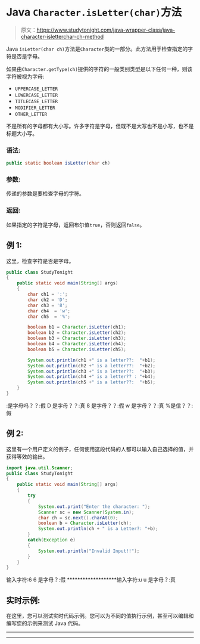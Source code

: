 # Java `Character.isLetter(char)`方法

> 原文：<https://www.studytonight.com/java-wrapper-class/java-character-isletterchar-ch-method>

Java `isLetter(char ch)`方法是`Character`类的一部分。此方法用于检查指定的字符是否是字母。

如果由`Character.getType(ch)`提供的字符的一般类别类型是以下任何一种，则该字符被视为字母:

*   `UPPERCASE_LETTER`
*   `LOWERCASE_LETTER`
*   `TITLECASE_LETTER`
*   `MODIFIER_LETTER`
*   `OTHER_LETTER`

不是所有的字母都有大小写。许多字符是字母，但既不是大写也不是小写，也不是标题大小写。

### 语法:

```java
public static boolean isLetter(char ch)
```

### 参数:

传递的参数是要检查字母的字符。

### 返回:

如果指定的字符是字母，返回布尔值`true`，否则返回`false`。

## 例 1:

这里，检查字符是否是字母。

```java
public class StudyTonight
{ 
	public static void main(String[] args)
	{  
		char ch1 = ':';  
		char ch2 = 'D';  
		char ch3 = '8';  
		char ch4  = 'w';   
		char ch5  = '%';  

		boolean b1 = Character.isLetter(ch1);  
		boolean b2 = Character.isLetter(ch2);  
		boolean b3 = Character.isLetter(ch3);  
		boolean b4 = Character.isLetter(ch4);  
		boolean b5 = Character.isLetter(ch5);  

		System.out.println(ch1 +" is a letter??:  "+b1);  
		System.out.println(ch2 +" is a letter??:  "+b2);  
		System.out.println(ch3 +" is a letter??:  "+b3);  
		System.out.println(ch4 +" is a letter?? : "+b4);  
		System.out.println(ch5 +" is a letter??:  "+b5);  
	}  
} 
```

:是字母吗？？:假
D 是字母？？:真
8 是字母？？:假
w 是字母？？:真
%是信？？:假

## 例 2:

这里有一个用户定义的例子，任何使用这段代码的人都可以输入自己选择的值，并获得等效的输出。

```java
import java.util.Scanner; 
public class StudyTonight
{  
	public static void main(String[] args)
	{  
		try
		{
			System.out.print("Enter the character: ");  
			Scanner sc = new Scanner(System.in);         
			char ch = sc.next().charAt(0);  
			boolean b = Character.isLetter(ch);
			System.out.println(ch + " is a Letter?: "+b);
		}
		catch(Exception e)
		{
			System.out.println("Invalid Input!!");
		}
	}  
}
```

输入字符:6
6 是字母？:假
*******************输入字符:u
u 是字母？:真

## 实时示例:

在这里，您可以测试实时代码示例。您可以为不同的值执行示例，甚至可以编辑和编写您的示例来测试 Java 代码。

* * *

* * *